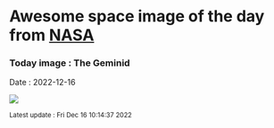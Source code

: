 
# Awesome space image of the day from [NASA](https://api.nasa.gov/)

### Today image : The Geminid
Date : 2022-12-16

![](https://apod.nasa.gov/apod/image/2212/GeminidoverBluemoonvalley-1024.jpg)

<small>Latest update : Fri Dec 16 10:14:37 2022</small>
        